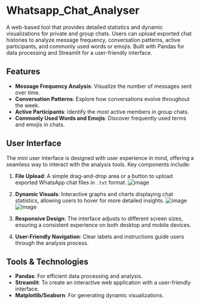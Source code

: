 # Whatsapp_Chat_Analyser
A web-based tool that provides detailed statistics and dynamic visualizations for private and group chats. Users can upload exported chat histories to analyze message frequency, conversation patterns, active participants, and commonly used words or emojis. Built with Pandas for data processing and Streamlit for a user-friendly interface.

## Features

- **Message Frequency Analysis**: Visualize the number of messages sent over time.
- **Conversation Patterns**: Explore how conversations evolve throughout the week.
- **Active Participants**: Identify the most active members in group chats.
- **Commonly Used Words and Emojis**: Discover frequently used terms and emojis in chats.


## User Interface

The mini user interface is designed with user experience in mind, offering a seamless way to interact with the analysis tools. Key components include:

1. **File Upload**: A simple drag-and-drop area or a button to upload exported WhatsApp chat files in `.txt` format.
   ![image](https://github.com/user-attachments/assets/08335eeb-1e7e-4da9-a643-52408ffe0304)

2. **Dynamic Visuals**: Interactive graphs and charts displaying chat statistics, allowing users to hover for more detailed insights.
   ![image](https://github.com/user-attachments/assets/1fb52e2d-c7be-493b-8797-a001f6ae5f66)
   ![image](https://github.com/user-attachments/assets/a9df1a7c-b635-4366-ab23-b4a1b7f816bd)

3. **Responsive Design**: The interface adjusts to different screen sizes, ensuring a consistent experience on both desktop and mobile devices.
4. **User-Friendly Navigation**: Clear labels and instructions guide users through the analysis process.

## Tools & Technologies

- **Pandas**: For efficient data processing and analysis.
- **Streamlit**: To create an interactive web application with a user-friendly interface.
- **Matplotlib/Seaborn**: For generating dynamic visualizations.


